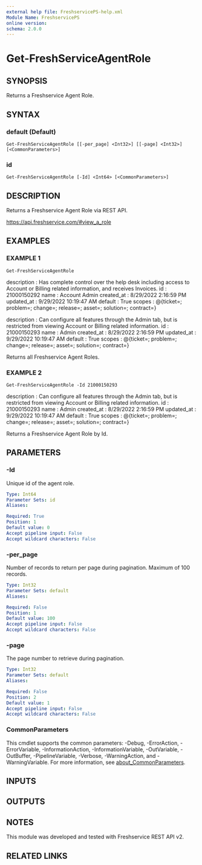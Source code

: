 ```yaml
---
external help file: FreshservicePS-help.xml
Module Name: FreshservicePS
online version:
schema: 2.0.0
---
```


# Get-FreshServiceAgentRole

## SYNOPSIS
Returns a Freshservice Agent Role.

## SYNTAX

### default (Default)
```
Get-FreshServiceAgentRole [[-per_page] <Int32>] [[-page] <Int32>] [<CommonParameters>]
```

### id
```
Get-FreshServiceAgentRole [-Id] <Int64> [<CommonParameters>]
```

## DESCRIPTION
Returns a Freshservice Agent Role via REST API.

https://api.freshservice.com/#view_a_role

## EXAMPLES

### EXAMPLE 1
```
Get-FreshServiceAgentRole
```

description : Has complete control over the help desk including access to Account or Billing related information, and
            receives Invoices.
id          : 21000150292
name        : Account Admin
created_at  : 8/29/2022 2:16:59 PM
updated_at  : 9/29/2022 10:19:47 AM
default     : True
scopes      : @{ticket=; problem=; change=; release=; asset=; solution=; contract=}

description : Can configure all features through the Admin tab, but is restricted from viewing Account or Billing
            related information.
id          : 21000150293
name        : Admin
created_at  : 8/29/2022 2:16:59 PM
updated_at  : 9/29/2022 10:19:47 AM
default     : True
scopes      : @{ticket=; problem=; change=; release=; asset=; solution=; contract=}

Returns all Freshservice Agent Roles.

### EXAMPLE 2
```
Get-FreshServiceAgentRole -Id 21000150293
```

description : Can configure all features through the Admin tab, but is restricted from viewing Account or Billing
            related information.
id          : 21000150293
name        : Admin
created_at  : 8/29/2022 2:16:59 PM
updated_at  : 9/29/2022 10:19:47 AM
default     : True
scopes      : @{ticket=; problem=; change=; release=; asset=; solution=; contract=}

Returns a Freshservice Agent Role by Id.

## PARAMETERS

### -Id
Unique id of the agent role.

```yaml
Type: Int64
Parameter Sets: id
Aliases:

Required: True
Position: 1
Default value: 0
Accept pipeline input: False
Accept wildcard characters: False
```

### -per_page
Number of records to return per page during pagination. 
Maximum of 100 records.

```yaml
Type: Int32
Parameter Sets: default
Aliases:

Required: False
Position: 1
Default value: 100
Accept pipeline input: False
Accept wildcard characters: False
```

### -page
The page number to retrieve during pagination.

```yaml
Type: Int32
Parameter Sets: default
Aliases:

Required: False
Position: 2
Default value: 1
Accept pipeline input: False
Accept wildcard characters: False
```

### CommonParameters
This cmdlet supports the common parameters: -Debug, -ErrorAction, -ErrorVariable, -InformationAction, -InformationVariable, -OutVariable, -OutBuffer, -PipelineVariable, -Verbose, -WarningAction, and -WarningVariable. For more information, see [about_CommonParameters](http://go.microsoft.com/fwlink/?LinkID=113216).

## INPUTS

## OUTPUTS

## NOTES
This module was developed and tested with Freshservice REST API v2.

## RELATED LINKS
